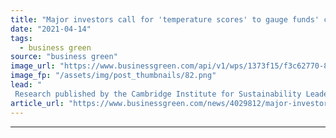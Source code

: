 ```yaml
---
title: "Major investors call for 'temperature scores' to gauge funds' climate performance"
date: "2021-04-14"
tags: 
  - business green
source: "business green"
image_url: "https://www.businessgreen.com/api/v1/wps/1373f15/f3c62770-846e-4aec-89f4-cadf4d66f20e/8/investment-185x114.png"
image_fp: "/assets/img/post_thumbnails/82.png"
lead: "
 Research published by the Cambridge Institute for Sustainability Leadership warns current patchwork of climate performance disclosure approaches is sowing confusion among investment community ..."
article_url: "https://www.businessgreen.com/news/4029812/major-investors-temperature-scores-gauge-funds-climate-performance"
---
```


---
